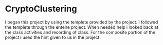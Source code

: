 # CryptoClustering

I began this project by using the templete provided by the project.
I followed the templete through the enteire project. When needed help i looked back at the class activities and recording of class. 
For the composite portion of the project i used the hint given to us in the project. 
